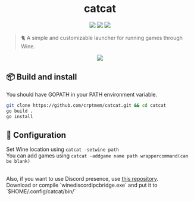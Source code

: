 <h1 align="center">catcat</h1>

<p align="center">
  <a href="https://github.com/crptmem/catcat/stargazers"><img src="https://img.shields.io/github/stars/crptmem/catcat?colorA=151515&colorB=B66467&style=for-the-badge&logo=starship"></a>
  <a href="https://github.com/crptmem/catcat/issues"><img src="https://img.shields.io/github/issues/crptmem/catcat?colorA=151515&colorB=8C977D&style=for-the-badge&logo=bugatti"></a>
  <a href="https://github.com/crptmem/catcat/network/members"><img src="https://img.shields.io/github/forks/crptmem/catcat?colorA=151515&colorB=D9BC8C&style=for-the-badge&logo=github"></a>
</p>

> 🐈 A simple and customizable launcher for running games through Wine.
<p align="center">
  <img align="center" src=https://github.com/crptmem/catcat/assets/88046785/b1f40ce6-fe23-4ead-a466-22bda52e0d43 />
</p>

## 📦 Build and install
You should have GOPATH in your PATH environment variable.
```sh
git clone https://github.com/crptmem/catcat.git && cd catcat
go build .
go install
```

## 🔧 Configuration
Set Wine location using `catcat -setwine path`</br>
You can add games using `catcat -addgame name path wrappercommand(can be blank)`

<br/>
Also, if you want to use Discord presence, use <a href="https://github.com/0e4ef622/wine-discord-ipc-bridge">this repository</a>. <br/>
Download or compile `winediscordipcbridge.exe` and put it to `$HOME/.config/catcat/bin/`


